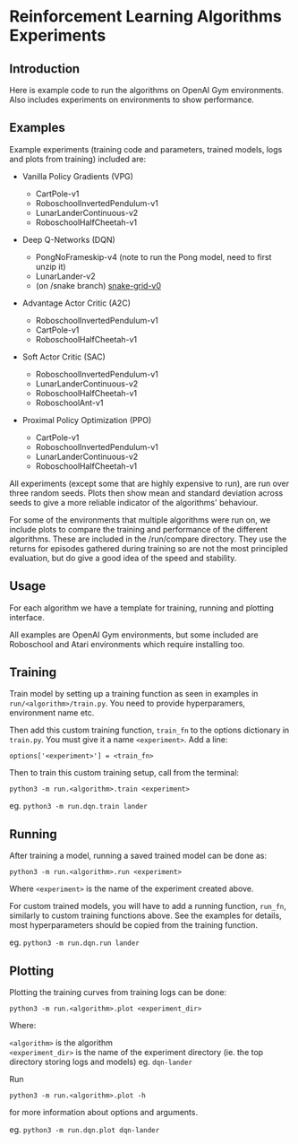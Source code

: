 # Reinforcement Learning Algorithms Experiments

## Introduction

Here is example code to run the algorithms on OpenAI Gym environments. Also
includes experiments on environments to show performance.

## Examples

Example experiments (training code and parameters, trained models, logs and plots from training) 
included are:

* Vanilla Policy Gradients (VPG)
    * CartPole-v1
    * RoboschoolInvertedPendulum-v1
    * LunarLanderContinuous-v2
    * RoboschoolHalfCheetah-v1

* Deep Q-Networks (DQN)
    * PongNoFrameskip-v4 (note to run the Pong model, need to first unzip it)
    * LunarLander-v2
    * (on /snake branch) [snake-grid-v0](https://github.com/olliejday/snake-rl)

* Advantage Actor Critic (A2C)
    * RoboschoolInvertedPendulum-v1
    * CartPole-v1
    * RoboschoolHalfCheetah-v1
    
* Soft Actor Critic (SAC)
    * RoboschoolInvertedPendulum-v1
    * LunarLanderContinuous-v2
    * RoboschoolHalfCheetah-v1
    * RoboschoolAnt-v1
    
* Proximal Policy Optimization (PPO)
    * CartPole-v1
    * RoboschoolInvertedPendulum-v1
    * LunarLanderContinuous-v2
    * RoboschoolHalfCheetah-v1
    
    
All experiments (except some that are highly expensive to run), are run over three random
seeds. Plots then show mean and standard deviation across seeds to give a more reliable
indicator of the algorithms' behaviour.
    
For some of the environments that multiple algorithms were run on, we include plots 
to compare the training and performance of the different algorithms. These are included
in the /run/compare directory. They use the returns for episodes gathered during training
so are not the most principled evaluation, but do give a good idea of the speed and 
stability.

## Usage

For each algorithm we have a template for training, running and plotting interface.

All examples are OpenAI Gym environments, but some included are Roboschool and Atari environments
which require installing too.

## Training

Train model by setting up a training function as seen in examples in `run/<algorithm>/train.py`. You need to 
provide hyperparamers, environment name etc.

Then add this custom training function, `train_fn` to the options dictionary in `train.py`. You must 
give it a name `<experiment>`. Add a line:

```options['<experiment>'] = <train_fn>```  

Then to train this custom training setup, call from the terminal:

```python3 -m run.<algorithm>.train <experiment>```

eg. ```python3 -m run.dqn.train lander```

## Running

After training a model, running a saved trained model can be done as:

```python3 -m run.<algorithm>.run <experiment>```

Where `<experiment>` is the name of the experiment created above.

For custom trained models, you will have to add a running function, `run_fn`, similarly to custom training functions 
above. See the examples for details, most hyperparameters should be copied from the training function.

eg. ```python3 -m run.dqn.run lander```

## Plotting

Plotting the training curves from training logs can be done:

```python3 -m run.<algorithm>.plot <experiment_dir>```

Where:
 
`<algorithm>` is the algorithm<br/>
`<experiment_dir>` is the name of the experiment directory (ie. the top directory storing logs and models) eg. `dqn-lander`<br/>


Run 

```python3 -m run.<algorithm>.plot -h```

for more information about options and arguments.

eg. ```python3 -m run.dqn.plot dqn-lander```